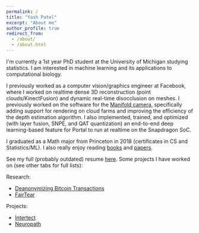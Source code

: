 ```yaml
---
permalink: /
title: "Yash Patel"
excerpt: "About me"
author_profile: true
redirect_from: 
  - /about/
  - /about.html
---
```


I'm currently a 1st year PhD student at the University of Michigan studying statistics. I am interested in machine learning and its applications to computational biology.

I previously worked as a computer vision/graphics engineer at Facebook, where I worked on realtime dense 3D reconstruction (point clouds/KinectFusion) and dynamic real-time disocclusion on meshes. I previously worked on the software for the [Manifold camera](https://research.fb.com/wp-content/uploads/2019/09/An-Integrated-6DoF-Video-Camera-and-System-Design.pdf), specifically adding support for rendering on cloud farms and improving the efficiency of the depth estimation algorithm. I also implemented, trained, and optimized (with layer fusion, SNPE, and QAT quantization) an end-to-end deep learning-based feature for Portal to run at realtime on the Snapdragon SoC.

I graduated as a Math major from Princeton in 2018 (certificates in CS and Statistics/ML). I also really enjoy reading [books](https://www.goodreads.com/user/show/83094203-yash-patel) and [papers](https://github.com/yashpatel5400/cool-papers). 

See my full (probably outdated) resume [here](http://yashpatel5400.github.io/files/resume.pdf). Some projects I have worked on (see other tabs for full lists):

Research:
- [Deanonymizing Bitcoin Transactions](http://yashpatel5400.github.io/files/deanonymization.pdf)
- [FairTear](http://yashpatel5400.github.io/files/fairtear.pdf)

Projects:
- [Intertect](http://intertect.herokuapp.com/)
- [Neuropath](http://fast-caverns-95520.herokuapp.com/)